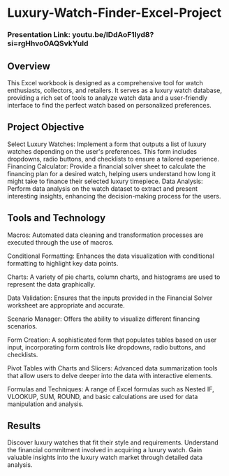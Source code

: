 # Luxury-Watch-Finder-Excel-Project

### Presentation Link: youtu.be/lDdAoF1lyd8?si=rgHhvoOAQSvkYuId
## Overview
This Excel workbook is designed as a comprehensive tool for watch enthusiasts, collectors, and retailers. It serves as a luxury watch database, providing a rich set of tools to analyze watch data and a user-friendly interface to find the perfect watch based on personalized preferences.

## Project Objective
Select Luxury Watches: Implement a form that outputs a list of luxury watches depending on the user's preferences. This form includes dropdowns, radio buttons, and checklists to ensure a tailored experience.
Financing Calculator: Provide a financial solver sheet to calculate the financing plan for a desired watch, helping users understand how long it might take to finance their selected luxury timepiece.
Data Analysis: Perform data analysis on the watch dataset to extract and present interesting insights, enhancing the decision-making process for the users.

## Tools and Technology
Macros: Automated data cleaning and transformation processes are executed through the use of macros.

Conditional Formatting: Enhances the data visualization with conditional formatting to highlight key data points.

Charts: A variety of pie charts, column charts, and histograms are used to represent the data graphically.

Data Validation: Ensures that the inputs provided in the Financial Solver worksheet are appropriate and accurate.

Scenario Manager: Offers the ability to visualize different financing scenarios.

Form Creation: A sophisticated form that populates tables based on user input, incorporating form controls like dropdowns, radio buttons, and checklists.

Pivot Tables with Charts and Slicers: Advanced data summarization tools that allow users to delve deeper into the data with interactive elements.

Formulas and Techniques: A range of Excel formulas such as Nested IF, VLOOKUP, SUM, ROUND, and basic calculations are used for data manipulation and analysis.

## Results
Discover luxury watches that fit their style and requirements.
Understand the financial commitment involved in acquiring a luxury watch.
Gain valuable insights into the luxury watch market through detailed data analysis.
